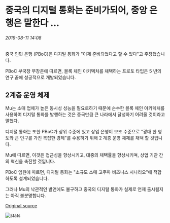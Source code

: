 # 중국의 디지털 통화는 준비가되어, 중앙 은행은 말한다 ...

###### 2019-08-11 14:08

중국 인민 은행 (PBoC)은 디지털 통화가 "이제 준비되었다고 할 수 있다"고 주장했습니다.

PBoC 부국장 무창춘에 따르면, 블록 체인 아키텍처를 채택하는 프로토 타입은 5 년의 연구 끝에 성공적으로 개발되었습니다.

## 2계층 운영 체제

Mu는 소매 업체가 높은 동시성 성능을 필요로하기 때문에 순수한 블록 체인 아키텍처를 사용하여 디지털 통화를 발행하는 것은 중국만큼 큰 나라에서 달성하기 어려울 것이라고 말했다.

디지털 통화는 또한 PBoC가 상위 수준에 있고 상업 은행이 보조 수준으로 "광대 한 영토와 큰 인구를 가진 복잡한 경제"를 수용하기 위해 2 계층 운영 체제를 채택 할 것입니다.

Mu에 따르면, 이것은 접근성을 향상시키고, 대중의 채택률을 향상시키며, 상업 기관 간의 혁신을 촉진할 것입니다.

PBoC 임원에 따르면, 디지털 통화는 "소규모 소매 고주파 비즈니스 시나리오"에 적합하도록 설계되었습니다.

그러나 Mu의 낙관적인 발언에도 불구하고 중국의 디지털 통화가 실제로 언제 출시될지는 아직 불분명합니다.

[Original source](https://cointelegraph.com/news/chinas-digital-currency-is-ready-central-bank-says)

![stats](https://c.statcounter.com/11760860/0/a89fa40b/1/ "stats")